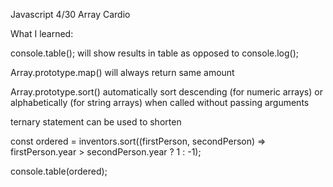 Javascript 4/30 Array Cardio

What I learned:

console.table(); will show results in table as opposed to console.log();

Array.prototype.map() will always return same amount

Array.prototype.sort() automatically sort descending (for numeric arrays) or
alphabetically (for string arrays) when called without passing arguments

ternary statement can be used to shorten

const ordered = inventors.sort((firstPerson, secondPerson) => firstPerson.year > secondPerson.year ? 1 : -1);

console.table(ordered);